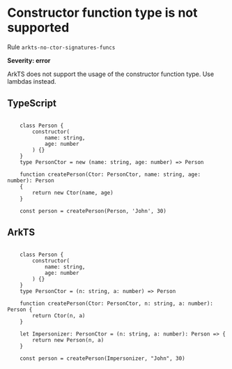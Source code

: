 #  Constructor function type is not supported

Rule ``arkts-no-ctor-signatures-funcs``

**Severity: error**

ArkTS does not support the usage of the constructor function type.
Use lambdas instead.


## TypeScript


```

    class Person {
        constructor(
            name: string,
            age: number
        ) {}
    }
    type PersonCtor = new (name: string, age: number) => Person

    function createPerson(Ctor: PersonCtor, name: string, age: number): Person
    {
        return new Ctor(name, age)
    }

    const person = createPerson(Person, 'John', 30)

```

## ArkTS


```

    class Person {
        constructor(
            name: string,
            age: number
        ) {}
    }
    type PersonCtor = (n: string, a: number) => Person

    function createPerson(Ctor: PersonCtor, n: string, a: number): Person {
        return Ctor(n, a)
    }

    let Impersonizer: PersonCtor = (n: string, a: number): Person => {
        return new Person(n, a)
    }

    const person = createPerson(Impersonizer, "John", 30)

```


